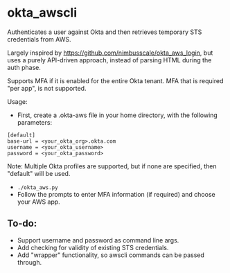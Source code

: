 # okta_awscli

Authenticates a user against Okta and then retrieves temporary STS credentials from AWS.

Largely inspired by https://github.com/nimbusscale/okta_aws_login, but uses a purely API-driven approach, instead of parsing HTML during the auth phase.

Supports MFA if it is enabled for the entire Okta tenant. MFA that is required "per app", is not supported.

Usage:

- First, create a .okta-aws file in your home directory, with the following parameters:
```
[default]
base-url = <your_okta_org>.okta.com
username = <your_okta_username>
password = <your_okta_password>
```
Note: Multiple Okta profiles are supported, but if none are specified, then "default" will be used.

- `./okta_aws.py`
- Follow the prompts to enter MFA information (if required) and choose your AWS app.

## To-do:
- Support username and password as command line args.
- Add checking for validity of existing STS credentials.
- Add "wrapper" functionality, so awscli commands can be passed through.
